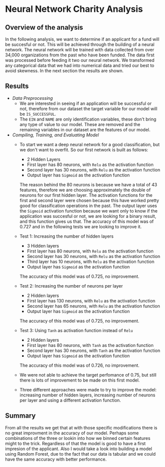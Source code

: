# Neural Network Charity Analysis
## Overview of the analysis
In the following analysis, we want to determine if an applicant for a fund will be succesful or not. This will be achieved through the building of a neural network. The neural network will be trained with data collected from over 34,000 organizations from the past who have been funded. The data first was processed before feeding it two our neural network. We transformed any categorical data that we had into numerical data and tried our best to avoid skewness. In the next section the results are shown.
## Results
- _Data Preprocessing_
    - We are interested in seeing if an application will be successful or not, therefore from our dataset the target variable for our model will be `IS_SUCCESSFUL`.
    - The `EIN` and `NAME` are only identification variables, these don't bring any type of value to our model. These are removed and the remaining variables in our dataset are the features of our model.
- _Compiling, Training, and Evaluating Model_
    - To start we want a deep neural network for a good classification, but we don't want to overfit. So our first network is built as follows:
        - 2 Hidden Layers
        - First layer has 80 neurons, with `Relu` as the activation function
        - Second layer has 30 neurons, with `Relu` as the activation function
        - Output layer has `Sigmoid` as the activation function

        The reason behind the 80 neurons is because we have a total of 43 features, therefore we are choosing approximately the double of neurons for our first hidden layer. The activation functions for the first and second layer were chosen because this have worked pretty good for classification operations in the past. The output layer uses the `Sigmoid` activation function because we want only to know if the application was succesful or not, we are looking for a binary result, and this function gives us that.
        The accuracy of this model was of 0.727 and in the following tests we are looking to improve it.
    - Test 1: Increasing the number of hidden layers
        - 3 Hidden layers
        - First layer has 80 neurons, with `Relu` as the activation function
        - Second layer has 30 neurons, with `Relu` as the activation function
        - Third layer has 10 neurons, with `Relu` as the activation function
        - Output layer has `Sigmoid` as the activation function
        
        The accuracy of this model was of 0.725, no improvement.
    - Test 2: Increasing the number of neurons per layer
        - 2 Hidden layers
        - First layer has 130 neurons, with `Relu` as the activation function
        - Second layer has 65 neurons, with `Relu` as the activation function
        - Output layer has `Sigmoid` as the activation function
        
        The accuracy of this model was of 0.725, no improvement.
    - Test 3: Using `Tanh` as activation function instead of `Relu`
        - 2 Hidden layers
        - First layer has 80 neurons, with `Tanh` as the activation function
        - Second layer has 30 neurons, with `Tanh` as the activation function
        - Output layer has `Sigmoid` as the activation function
        
        The accuracy of this model was of 0.726, no improvement.
        
    - We were not able to achieve the target perfomance of 0.75, but still there is lots of improvement to be made on this first model.
    - Three different approaches were made to try to improve the model: increasing number of hidden layers, increasing number of neurons per layer and using a different activation function.
## Summary
From all the results we get that at with those specific modifications there is no great improvment in the accuracy of our model. Perhaps some combinations of the three or lookin into how we binned certain features might to the trick. Regardless of that the model is good to have a first impresion of the applicant. Also I would take a look into building a model using Random Forest, due to the fact that our data is tabular and we could have the same accuracy with better performance. 

